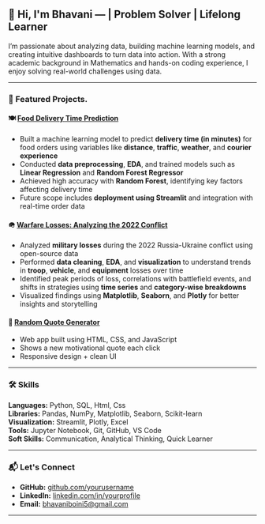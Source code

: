 ## 👋 Hi, I'm Bhavani —  | Problem Solver | Lifelong Learner

I’m passionate about analyzing data, building machine learning models, and creating intuitive dashboards to turn data into action. With a strong academic background in Mathematics and hands-on coding experience, I enjoy solving real-world challenges using data.

---

### 📂 Featured Projects.


#### 🍽️ [Food Delivery Time Prediction](https://github.com/bhavaniboini/B44_DA_048_Food_Delivery_TimePrediction)

* Built a machine learning model to predict **delivery time (in minutes)** for food orders using variables like **distance**, **traffic**, **weather**, and **courier experience**
* Conducted **data preprocessing**, **EDA**, and trained models such as **Linear Regression** and **Random Forest Regressor**
* Achieved high accuracy with **Random Forest**, identifying key factors affecting delivery time
* Future scope includes **deployment using Streamlit** and integration with real-time order data
  


#### 🪖 [Warfare Losses: Analyzing the 2022 Conflict](https://github.com/bhavaniboini/B43_DA_040_The-Machine-Learning-Lab)

* Analyzed **military losses** during the 2022 Russia-Ukraine conflict using open-source data
* Performed **data cleaning**, **EDA**, and **visualization** to understand trends in **troop**, **vehicle**, and **equipment** losses over time
* Identified peak periods of loss, correlations with battlefield events, and shifts in strategies using **time series** and **category-wise breakdowns**
* Visualized findings using **Matplotlib**, **Seaborn**, and **Plotly** for better insights and storytelling




#### 💬 [Random Quote Generator](https://github.com/bhavaniboini/CRT-Internship-Random-quote-generator)
- Web app built using HTML, CSS, and JavaScript  
- Shows a new motivational quote each click  
- Responsive design + clean UI








---

### 🛠️ Skills

**Languages:** Python, SQL,  Html, Css  
**Libraries:** Pandas, NumPy, Matplotlib, Seaborn, Scikit-learn  
**Visualization:** Streamlit, Plotly, Excel  
**Tools:** Jupyter Notebook, Git, GitHub, VS Code  
**Soft Skills:** Communication, Analytical Thinking, Quick Learner

---

### 📬 Let's Connect

- **GitHub:** [github.com/yourusername](https://github.com/bhavaniboini)  
- **LinkedIn:** [linkedin.com/in/yourprofile](linkedin.com/in/bhavani-boini-74a0a4223)  
- **Email:** bhavaniboini5@gmail.com

---

